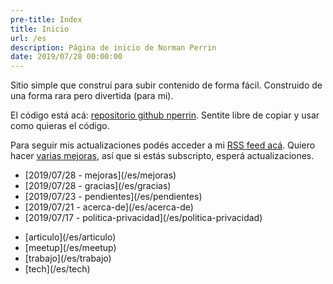 ```yaml
---
pre-title: Index
title: Inicio
url: /es
description: Página de inicio de Norman Perrin
date: 2019/07/28 00:00:00
---
```


Sitio simple que construí para subir contenido de forma fácil. Construido de una forma rara pero divertida (para mi).

El código está acá: [repositorio github nperrin](https://github.com/NormanPerrin/nperrin/tree/src). Sentite libre de copiar y usar como quieras el código.

Para seguir mis actualizaciones podés acceder a mi  [RSS feed acá](/es/feed/index.xml). Quiero hacer [varias mejoras](/es/mejoras), así que si estás subscripto, esperá actualizaciones.
<nav id="file">
	<ul>
		<li><span class="mobile-hide">[2019/07/28 - </span>mejoras](/es/mejoras)</li>
		<li><span class="mobile-hide">[2019/07/28 - </span>gracias](/es/gracias)</li>
		<li><span class="mobile-hide">[2019/07/23 - </span>pendientes](/es/pendientes)</li>
		<li><span class="mobile-hide">[2019/07/21 - </span>acerca-de](/es/acerca-de)</li>
		<li><span class="mobile-hide">[2019/07/17 - </span>politica-privacidad](/es/politica-privacidad)</li>
	</ul>
</nav>
<nav id="dir">
	<ul>
		<li>[articulo](/es/articulo)</li>
		<li>[meetup](/es/meetup)</li>
		<li>[trabajo](/es/trabajo)</li>
		<li>[tech](/es/tech)</li>
	</ul>
</nav>
